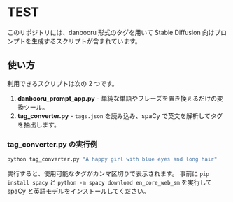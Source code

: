 # TEST

このリポジトリには、danbooru 形式のタグを用いて Stable Diffusion 向けプロンプトを生成するスクリプトが含まれています。

## 使い方

利用できるスクリプトは次の 2 つです。

1. **danbooru_prompt_app.py** - 単純な単語やフレーズを置き換えるだけの変換ツール。
2. **tag_converter.py** - `tags.json` を読み込み、spaCy で英文を解析してタグを抽出します。

### tag_converter.py の実行例

```bash
python tag_converter.py "A happy girl with blue eyes and long hair"
```

実行すると、使用可能なタグがカンマ区切りで表示されます。
事前に `pip install spacy` と `python -m spacy download en_core_web_sm` を実行して spaCy と英語モデルをインストールしてください。
